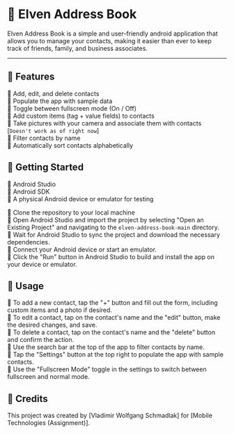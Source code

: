 # 🧚 Elven Address Book
Elven Address Book is a simple and user-friendly android application that allows you to manage your contacts, making it easier than ever to keep track of friends, family, and business associates.

---
## 🍷 Features

🍰 Add, edit, and delete contacts<br>
🍰 Populate the app with sample data<br>
🍰 Toggle between fullscreen mode (On / Off)<br>
🍰 Add custom items (tag + value fields) to contacts<br>
🍰 Take pictures with your camera and associate them with contacts [`Doesn't work as of right now`]<br>
🍰 Filter contacts by name<br>
🍰 Automatically sort contacts alphabetically

## 🥃 Getting Started 

🍧 Android Studio<br>
🍧 Android SDK<br>
🍧 A physical Android device or emulator for testing<br>

🥮 Clone the repository to your local machine<br>
🥮 Open Android Studio and import the project by selecting "Open an Existing Project" and navigating to the `elven-address-book-main` directory.<br>
🥮 Wait for Android Studio to sync the project and download the necessary dependencies.<br>
🥮 Connect your Android device or start an emulator.<br>
🥮 Click the "Run" button in Android Studio to build and install the app on your device or emulator.

## 🍹 Usage

🍪 To add a new contact, tap the "+" button and fill out the form, including custom items and a photo if desired.<br>
🍪 To edit a contact, tap on the contact's name and the "edit" button, make the desired changes, and save.<br>
🍪 To delete a contact, tap on the contact's name and the "delete" button and confirm the action.<br>
🍪 Use the search bar at the top of the app to filter contacts by name.<br>
🍪 Tap the "Settings" button at the top right to populate the app with sample contacts.<br>
🍪 Use the "Fullscreen Mode" toggle in the settings to switch between fullscreen and normal mode.

## 🍣 Credits

This project was created by [Vladimir Wolfgang Schmadlak] for [Mobile Technologies (Assignment)].

